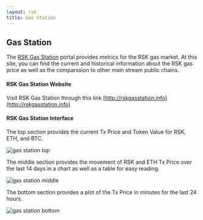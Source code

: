 ```yaml
---
layout: rsk
title: Gas Station
---
```


## Gas Station

The [RSK Gas Station](http://rskgasstation.info) portal provides metrics for the RSK gas market. At this site, you can find the current and historical information about the RSK gas price as well as the comparssion to other main stream public chains.

#### RSK Gas Station Website
Visit RSK Gas Station through this link [http://rskgasstation.info](http://rskgasstation.info)

#### RSK Gas Station Interface

The top section provides the current Tx Price and Token Value for RSK, ETH, and BTC.

![gas station top](https://files.readme.io/2491709-Screen_Shot_2019-06-04_at_7.54.15_PM.png)

The middle section provides the movement of RSK and ETH Tx Price over the last 14 days in a chart as well as a table for easy reading.

![gas station middle](https://files.readme.io/1a75881-Screen_Shot_2019-06-04_at_7.54.31_PM.png)

The bottom section provides a plot of the Tx Price in minutes for the last 24 hours.

![gas station bottom](https://files.readme.io/9dae860-Screen_Shot_2019-06-04_at_7.54.41_PM.png)